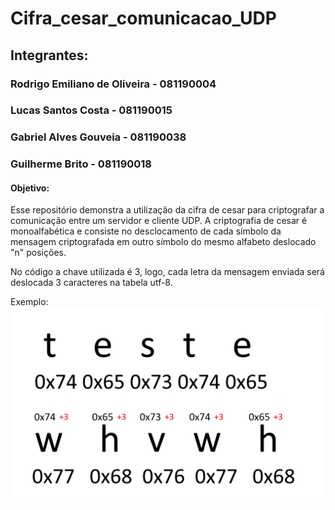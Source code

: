 # Cifra_cesar_comunicacao_UDP
## Integrantes: 
### Rodrigo Emiliano de Oliveira - 081190004
### Lucas Santos Costa -           081190015
### Gabriel Alves Gouveia -        081190038
### Guilherme Brito -              081190018

#### Objetivo:
Esse repositório demonstra a utilização da cifra de cesar para criptografar a comunicação entre um servidor e cliente UDP.
A criptografia de cesar é monoalfabética e consiste no desclocamento de cada símbolo da mensagem criptografada em outro símbolo do mesmo alfabeto deslocado "n" posições.

No código a chave utilizada é 3, logo, cada letra da mensagem enviada será deslocada 3 caracteres na tabela utf-8.

Exemplo:
<img title="exemplo" alt="Alt text" src="/exemplo.png">



